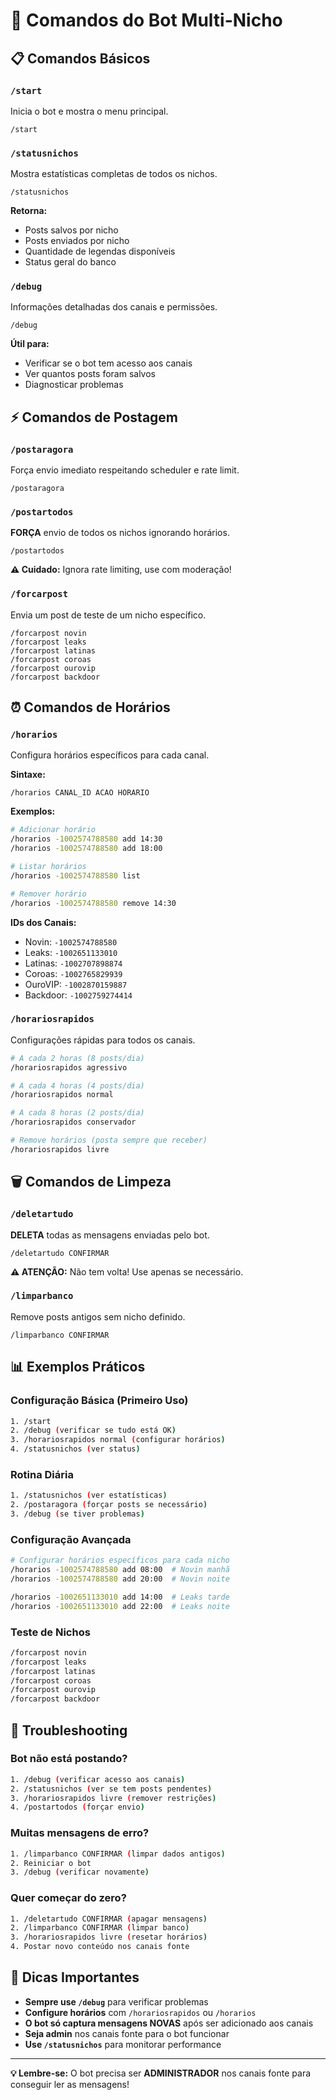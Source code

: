 # 🚀 Comandos do Bot Multi-Nicho

## 📋 Comandos Básicos

### `/start`
Inicia o bot e mostra o menu principal.
```
/start
```

### `/statusnichos`
Mostra estatísticas completas de todos os nichos.
```
/statusnichos
```
**Retorna:**
- Posts salvos por nicho
- Posts enviados por nicho
- Quantidade de legendas disponíveis
- Status geral do banco

### `/debug`
Informações detalhadas dos canais e permissões.
```
/debug
```
**Útil para:**
- Verificar se o bot tem acesso aos canais
- Ver quantos posts foram salvos
- Diagnosticar problemas

## ⚡ Comandos de Postagem

### `/postaragora`
Força envio imediato respeitando scheduler e rate limit.
```
/postaragora
```

### `/postartodos`
**FORÇA** envio de todos os nichos ignorando horários.
```
/postartodos
```
**⚠️ Cuidado:** Ignora rate limiting, use com moderação!

### `/forcarpost`
Envia um post de teste de um nicho específico.
```
/forcarpost novin
/forcarpost leaks
/forcarpost latinas
/forcarpost coroas
/forcarpost ourovip
/forcarpost backdoor
```

## ⏰ Comandos de Horários

### `/horarios`
Configura horários específicos para cada canal.

**Sintaxe:**
```
/horarios CANAL_ID ACAO HORARIO
```

**Exemplos:**
```bash
# Adicionar horário
/horarios -1002574788580 add 14:30
/horarios -1002574788580 add 18:00

# Listar horários
/horarios -1002574788580 list

# Remover horário
/horarios -1002574788580 remove 14:30
```

**IDs dos Canais:**
- Novin: `-1002574788580`
- Leaks: `-1002651133010`
- Latinas: `-1002707898874`
- Coroas: `-1002765829939`
- OuroVIP: `-1002870159887`
- Backdoor: `-1002759274414`

### `/horariosrapidos`
Configurações rápidas para todos os canais.

```bash
# A cada 2 horas (8 posts/dia)
/horariosrapidos agressivo

# A cada 4 horas (4 posts/dia)
/horariosrapidos normal

# A cada 8 horas (2 posts/dia)
/horariosrapidos conservador

# Remove horários (posta sempre que receber)
/horariosrapidos livre
```

## 🗑️ Comandos de Limpeza

### `/deletartudo`
**DELETA** todas as mensagens enviadas pelo bot.
```
/deletartudo CONFIRMAR
```
**⚠️ ATENÇÃO:** Não tem volta! Use apenas se necessário.

### `/limparbanco`
Remove posts antigos sem nicho definido.
```
/limparbanco CONFIRMAR
```

## 📊 Exemplos Práticos

### Configuração Básica (Primeiro Uso)
```bash
1. /start
2. /debug (verificar se tudo está OK)
3. /horariosrapidos normal (configurar horários)
4. /statusnichos (ver status)
```

### Rotina Diária
```bash
1. /statusnichos (ver estatísticas)
2. /postaragora (forçar posts se necessário)
3. /debug (se tiver problemas)
```

### Configuração Avançada
```bash
# Configurar horários específicos para cada nicho
/horarios -1002574788580 add 08:00  # Novin manhã
/horarios -1002574788580 add 20:00  # Novin noite

/horarios -1002651133010 add 14:00  # Leaks tarde
/horarios -1002651133010 add 22:00  # Leaks noite
```

### Teste de Nichos
```bash
/forcarpost novin
/forcarpost leaks
/forcarpost latinas
/forcarpost coroas
/forcarpost ourovip
/forcarpost backdoor
```

## 🔧 Troubleshooting

### Bot não está postando?
```bash
1. /debug (verificar acesso aos canais)
2. /statusnichos (ver se tem posts pendentes)
3. /horariosrapidos livre (remover restrições)
4. /postartodos (forçar envio)
```

### Muitas mensagens de erro?
```bash
1. /limparbanco CONFIRMAR (limpar dados antigos)
2. Reiniciar o bot
3. /debug (verificar novamente)
```

### Quer começar do zero?
```bash
1. /deletartudo CONFIRMAR (apagar mensagens)
2. /limparbanco CONFIRMAR (limpar banco)
3. /horariosrapidos livre (resetar horários)
4. Postar novo conteúdo nos canais fonte
```

## 📱 Dicas Importantes

- **Sempre use `/debug`** para verificar problemas
- **Configure horários** com `/horariosrapidos` ou `/horarios`
- **O bot só captura mensagens NOVAS** após ser adicionado aos canais
- **Seja admin** nos canais fonte para o bot funcionar
- **Use `/statusnichos`** para monitorar performance

---

**💡 Lembre-se:** O bot precisa ser **ADMINISTRADOR** nos canais fonte para conseguir ler as mensagens!
